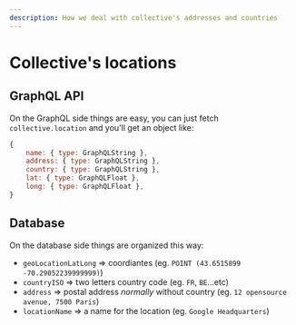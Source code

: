 ```yaml
---
description: How we deal with collective's addresses and countries
---
```


# Collective's locations

## GraphQL API

On the GraphQL side things are easy, you can just fetch `collective.location` and you'll get an object like:

```javascript
{
    name: { type: GraphQLString },
    address: { type: GraphQLString },
    country: { type: GraphQLString },
    lat: { type: GraphQLFloat },
    long: { type: GraphQLFloat },
}
```

## Database

On the database side things are organized this way:

* `geoLocationLatLong` =&gt; coordiantes \(eg. `POINT (43.6515899 -70.29052239999999)`\)
* `countryISO` =&gt; two letters country code \(eg. `FR`, `BE`...etc\)
* `address` =&gt; postal address _normally_ without country \(eg. `12 opensource avenue, 7500 Paris`\) 
* `locationName` =&gt; a name for the location \(eg. `Google Headquarters`\)

